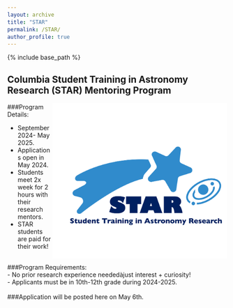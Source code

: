 ```yaml
---
layout: archive
title: "STAR"
permalink: /STAR/
author_profile: true
---
```


{% include base_path %}


## Columbia Student Training in Astronomy Research (STAR) Mentoring Program
<img align="right" src="../images/STAR_logo.png" width=400>

###Program Details:<br>
- September 2024- May 2025.<br>
- Applications open in May 2024.<br>
- Students meet 2x week for 2 hours with their research mentors.<br>
- STAR students are paid for their work!<br>
<br>
###Program Requirements:<br>
- No prior research experience neededàjust interest + curiosity!<br>
- Applicants must be in 10th-12th grade during 2024-2025.<br>
<br>
###Application will be posted here on May 6th.




